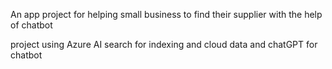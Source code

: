 An app project for helping small business to find their supplier with the help of chatbot

project using Azure AI search for indexing and cloud data and chatGPT for chatbot
